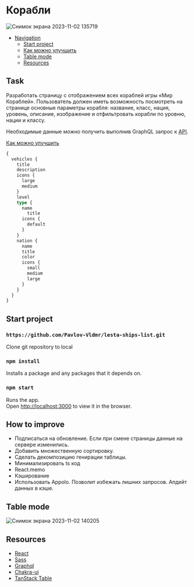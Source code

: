 # Корабли
![Снимок экрана 2023-11-02 135719](https://github.com/Pavlov-Vldmr/lesta-ships-list/assets/72386678/da21319f-d1aa-4c9c-959a-2d8cf3ccd7bb)

- [Navigation](#markdown-navigation) 
    - [Start project](#start-project)
    - [Как можно улучшить](#how-to-improve)
    - [Table mode](#table-mode)
    - [Resources](#resources)

## Task
Разработать страницу с отображением всех кораблей игры «Мир Кораблей». Пользователь должен иметь возможность посмотреть на странице основные параметры корабля: название, класс, нация, уровень, описание, изображение и отфильтровать корабли по уровню, нации и классу.

Необходимые данные можно получить выполнив GraphQL запрос к [API](https://vortex.korabli.su/api/graphql/glossary/).

[Как можно улучшить](#how-to-improve)
```graphql
{
  vehicles {
    title
    description
    icons {
      large
      medium
    }
    level
    type {
      name
    	title
      icons {
        default
      }
    }
    nation {
      name
      title
      color
      icons {
        small
        medium
        large
      }
    }
  }
}
```

## Start project
### `https://github.com/Pavlov-Vldmr/lesta-ships-list.git`
Clone git repository to local

### `npm install`
Installs a package and any packages that it depends on. 

### `npm start`

Runs the app.\
Open [http://localhost:3000](http://localhost:3000) to view it in the browser.


## How to improve
- Подписаться на обновление. Если при смене страницы данные на сервере изменились.
- Добавить множественную сортировку.
- Сделать декомпозицию генирации таблицы.
- Минимализировать ts код
- React.memo
- Кэширование
- Использовать Appolo. Позволит избежать лишних запросов.  Апдейт данных в кэше.


## Table mode
![Снимок экрана 2023-11-02 140205](https://github.com/Pavlov-Vldmr/lesta-ships-list/assets/72386678/cfb2b728-ff42-4677-a44b-ea9e3140f8c8)

## Resources
- [React](https://react.dev/reference/react)
- [Sass](https://sass-lang.com)
- [Graphql](https://graphql.org)
- [Chakra-ui](https://chakra-ui.com)
- [TanStack Table](https://tanstack.com/table/v8)
